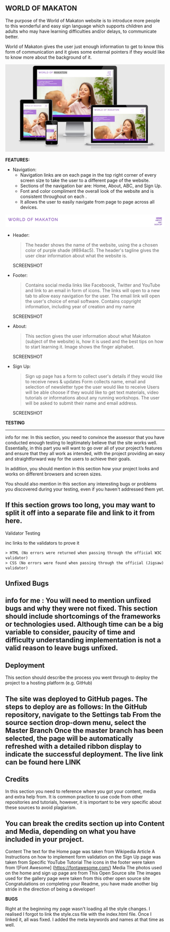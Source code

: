 ## **WORLD OF MAKATON**

The purpose of the World of Makaton website is to introduce more people to this wonderful and easy sign language which supports children and adults who may have learning difficulties and/or delays, to communicate better.

World of Makaton gives the user just enough information to get to know this form of communication and it gives some external pointers if they would like to know more about the background of it. 


![Mock up image](wireframes/mockup.JPG)


<strong>FEATURES:</strong>
<a></a>

- Navigation: 
    - Navigation links are on each page in the top right corner of every screen size to take the user to a different page of the website.
    - Sections of the navigation bar are: Home, About, ABC, and Sign Up.
    - Font and color compliment the overall look of the website and is consistent throughout on each .
    - It allows the user to easily navigate from page to page across all devices.

![Navigation bar image](wireframes/nav_bar.JPG)

- Header:
    > The header shows the name of the website, using the a chosen color of purple shade (#894ac5). 
    > The header's tagline gives the user clear information about what the website is.

    SCREENSHOT

- Footer: 
    > Contains social media links like Faceboook, Twitter and YouTube and link to an email in form of icons. The links will open to a new tab to allow easy navigation for the user. The email link will open the user's choice of email software. 
    > Contains copyright information, including year of creation and my name

    SCREENSHOT

- About:
    > This section gives the user information about what Makaton (subject of the website) is, how it is used and the best tips on how to start learning it.
    > Image shows the finger alphabet.

    SCREENSHOT

- Sign Up:
    > Sign up page has a form to collect user's details if they would like to receive news & updates
    > Form collects name, email and selection of newsletter type the user would like to receive
    > Users will be able choose if they would like to get text materials, video tutorials or informations about any running workshops. The user will be asked to submit their name and email address.

    SCREENSHOT


<strong>TESTING</strong>

------
info for me: In this section, you need to convince the assessor that you have conducted enough testing to legitimately believe that the site works well. Essentially, in this part you will want to go over all of your project’s features and ensure that they all work as intended, with the project providing an easy and straightforward way for the users to achieve their goals.

In addition, you should mention in this section how your project looks and works on different browsers and screen sizes.

You should also mention in this section any interesting bugs or problems you discovered during your testing, even if you haven't addressed them yet.

If this section grows too long, you may want to split it off into a separate file and link to it from here.
------

Validator Testing

inc links to the validators to prove it

    > HTML (No errors were returned when passing through the official W3C validator) 
    > CSS (No errors were found when passing through the official (Jigsaw) validator)

Unfixed Bugs
------
info for me : You will need to mention unfixed bugs and why they were not fixed. This section should include shortcomings of the frameworks or technologies used. Although time can be a big variable to consider, paucity of time and difficulty understanding implementation is not a valid reason to leave bugs unfixed.
------

Deployment
------
This section should describe the process you went through to deploy the project to a hosting platform (e.g. GitHub)

The site was deployed to GitHub pages. The steps to deploy are as follows:
In the GitHub repository, navigate to the Settings tab
From the source section drop-down menu, select the Master Branch
Once the master branch has been selected, the page will be automatically refreshed with a detailed ribbon display to indicate the successful deployment.
The live link can be found here LINK
------

Credits
------
In this section you need to reference where you got your content, media and extra help from. It is common practice to use code from other repositories and tutorials, however, it is important to be very specific about these sources to avoid plagiarism.

You can break the credits section up into Content and Media, depending on what you have included in your project.
------

Content
The text for the Home page was taken from Wikipedia Article A
Instructions on how to implement form validation on the Sign Up page was taken from Specific YouTube Tutorial
The icons in the footer were taken from ![Font Awesome] (https://fontawesome.com/)
Media
The photos used on the home and sign up page are from This Open Source site
The images used for the gallery page were taken from this other open source site
Congratulations on completing your Readme, you have made another big stride in the direction of being a developer!

<strong>BUGS</strong>

Right at the beginning my page wasn't loading all the style changes. I realised I forgot to link the style.css file with the index.html file. Once I linked it, all was fixed.
I added the meta keywords and names at that time as well. 
